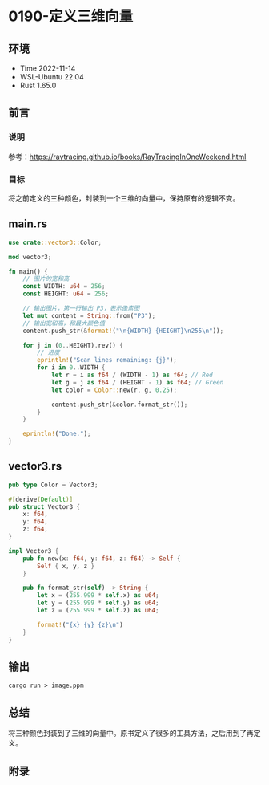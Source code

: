 # 0190-定义三维向量

## 环境

- Time 2022-11-14
- WSL-Ubuntu 22.04
- Rust 1.65.0

## 前言

### 说明

参考：<https://raytracing.github.io/books/RayTracingInOneWeekend.html>

### 目标

将之前定义的三种颜色，封装到一个三维的向量中，保持原有的逻辑不变。

## main.rs

```Rust
use crate::vector3::Color;

mod vector3;

fn main() {
    // 图片的宽和高
    const WIDTH: u64 = 256;
    const HEIGHT: u64 = 256;

    // 输出图片，第一行输出 P3，表示像素图
    let mut content = String::from("P3");
    // 输出宽和高，和最大颜色值
    content.push_str(&format!("\n{WIDTH} {HEIGHT}\n255\n"));

    for j in (0..HEIGHT).rev() {
        // 进度
        eprintln!("Scan lines remaining: {j}");
        for i in 0..WIDTH {
            let r = i as f64 / (WIDTH - 1) as f64; // Red
            let g = j as f64 / (HEIGHT - 1) as f64; // Green
            let color = Color::new(r, g, 0.25);

            content.push_str(&color.format_str());
        }
    }

    eprintln!("Done.");
}
```

## vector3.rs

```Rust
pub type Color = Vector3;

#[derive(Default)]
pub struct Vector3 {
    x: f64,
    y: f64,
    z: f64,
}

impl Vector3 {
    pub fn new(x: f64, y: f64, z: f64) -> Self {
        Self { x, y, z }
    }

    pub fn format_str(self) -> String {
        let x = (255.999 * self.x) as u64;
        let y = (255.999 * self.y) as u64;
        let z = (255.999 * self.z) as u64;

        format!("{x} {y} {z}\n")
    }
}
```

## 输出

```text
cargo run > image.ppm
```

## 总结

将三种颜色封装到了三维的向量中。原书定义了很多的工具方法，之后用到了再定义。

## 附录
